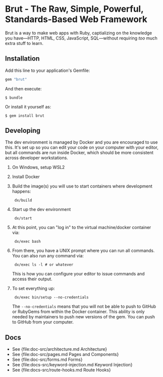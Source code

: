 # Brut - The Raw, Simple, Powerful, Standards-Based Web Framework

Brut is a way to make web apps with Ruby, captializing on the knowledge you have—HTTP, HTML, CSS, JavaScript, SQL—without requiring
*too* much extra stuff to learn.

## Installation

Add this line to your application's Gemfile:

```ruby
gem "brut"
```

And then execute:

    $ bundle

Or install it yourself as:

    $ gem install brut

## Developing

The dev environment is managed by Docker and you are encouraged to use this. It's set up so you can edit your code on your computer
with your editor, but all commands are run inside Docker, which should be more consistent across developer workstations.

1. On Windows, setup WSL2
2. Install Docker
3. Build the image(s) you will use to start containers where development happens:

        dx/build
4. Start up the dev environment

        dx/start
5. At this point, you can "log in" to the virtual machine/docker container via:

        dx/exec bash
6. From there, you have a UNIX prompt where you can run all commands.  You can also run any command via:

        dx/exec ls -l # or whatever

   This is how you can configure your editor to issue commands and access their output.

7. To set everything up:

        dx/exec bin/setup --no-credentials

   The `--no-credentials` means that you will not be able to push to GitHub or RubyGems from within the Docker container. This
   ability is only needed by maintainers to push new versions of the gem. You can push to GitHub from your computer.

## Docs

* See {file:doc-src/architecture.md Architecture}
* See {file:doc-src/pages.md Pages and Components}
* See {file:doc-src/forms.md Forms}
* See {file:docs-src/keyword-injection.md Keyword Injection}
* See {file:docs-src/route-hooks.md Route Hooks}
